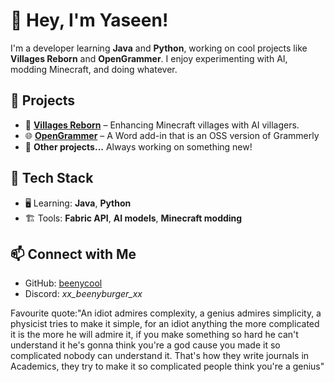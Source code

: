 # 👋 Hey, I'm Yaseen!

I'm a developer learning **Java** and **Python**, working on cool projects like **Villages Reborn** and **OpenGrammer**. I enjoy experimenting with AI, modding Minecraft, and doing whatever.

## 🚀 Projects  
- 🏡 **[Villages Reborn](https://github.com/beenycool/VillagesReborn)** – Enhancing Minecraft villages with AI villagers.  
- 🌐 **[OpenGrammer](https://github.com/beenycool/OpenGrammer)** – A Word add-in that is an OSS version of Grammerly  
- 🔧 **Other projects...** Always working on something new!

## 🔧 Tech Stack  
- 🖥️ Learning: **Java**, **Python**  
- 🏗️ Tools: **Fabric API**, **AI models**, **Minecraft modding**  

## 📫 Connect with Me  
- GitHub: [beenycool](https://github.com/beenycool)  
- Discord: *xx_beenyburger_xx*  
  

Favourite quote:"An idiot admires complexity, a genius admires simplicity, a physicist tries to make it simple, for an idiot anything the more complicated it is the more he will admire it, if you make something so hard he can't understand it he's gonna think you're a god cause you made it so complicated nobody can understand it. That's how they write journals in Academics, they try to make it so complicated people think you're a genius"
